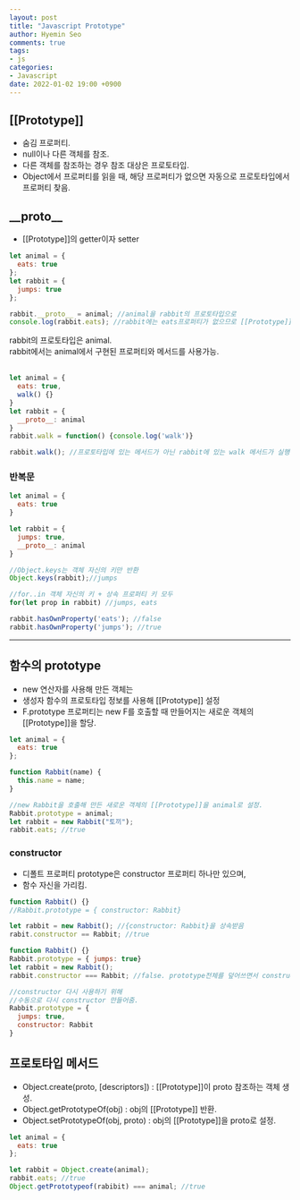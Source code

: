 ```yaml
---
layout: post
title: "Javascript Prototype"
author: Hyemin Seo
comments: true
tags:
- js
categories:
- Javascript
date: 2022-01-02 19:00 +0900
---
```


## [[Prototype]]  
- 숨김 프로퍼티.    
- null이나 다른 객체를 참조.  
- 다른 객체를 참조하는 경우 참조 대상은 프로토타입.  
- Object에서 프로퍼티를 읽을 때, 해당 프로퍼티가 없으면 자동으로 프로토타입에서 프로퍼티 찾음.  

## \_\_proto\_\_  
- [[Prototype]]의 getter이자 setter  

```javascript
let animal = {
  eats: true
};
let rabbit = {
  jumps: true
};

rabbit.__proto__ = animal; //animal을 rabbit의 프로토타입으로
console.log(rabbit.eats); //rabbit에는 eats프로퍼티가 없으므로 [[Prototype]]이 참조하는 animal에서 eats를 읽음.
```
rabbit의 프로토타입은 animal.  
rabbit에서는 animal에서 구현된 프로퍼티와 메서드를 사용가능.  
<br/>

```javascript
let animal = {
  eats: true,
  walk() {}
}
let rabbit = {
  __proto__: animal
}
rabbit.walk = function() {console.log('walk')}

rabbit.walk(); //프로토타입에 있는 메서드가 아닌 rabbit에 있는 walk 메서드가 실행.
```

### 반복문  
```javascript
let animal = {
  eats: true
}

let rabbit = {
  jumps: true,
  __proto__: animal
}

//Object.keys는 객체 자신의 키만 반환
Object.keys(rabbit);//jumps

//for..in 객체 자신의 키 + 상속 프로퍼티 키 모두
for(let prop in rabbit) //jumps, eats

rabbit.hasOwnProperty('eats'); //false
rabbit.hasOwnProperty('jumps'); //true
```
***  

## 함수의 prototype  
- new 연산자를 사용해 만든 객체는  
- 생성자 함수의 프로토타입 정보를 사용해 [[Prototype]] 설정  
- F.prototype 프로퍼티는 new F를 호출할 때 만들어지는 새로운 객체의 [[Prototype]]을 할당.  

```javascript
let animal = {
  eats: true
};

function Rabbit(name) {
  this.name = name;
}

//new Rabbit을 호출해 만든 새로운 객체의 [[Prototype]]을 animal로 설정.
Rabbit.prototype = animal;
let rabbit = new Rabbit("토끼");
rabbit.eats; //true
```
  
### constructor
- 디폴트 프로퍼티 prototype은 constructor 프로퍼티 하나만 있으며,  
- 함수 자신을 가리킴.  

```javascript
function Rabbit() {}
//Rabbit.prototype = { constructor: Rabbit}

let rabbit = new Rabbit(); //{constructor: Rabbit}을 상속받음
rabit.constructor == Rabbit; //true
``` 

```javascript
function Rabbit() {}
Rabbit.prototype = { jumps: true}
let rabbit = new Rabbit();
rabbit.constructor === Rabbit; //false. prototype전체를 덮어쓰면서 constructor X

//constructor 다시 사용하기 위해
//수동으로 다시 constructor 만들어줌.
Rabbit.prototype = {
  jumps: true,
  constructor: Rabbit
}

```

## 프로토타입 메서드  
- Object.create(proto, [descriptors]) : [[Prototype]]이 proto 참조하는 객체 생성.  
- Object.getPrototypeOf(obj) : obj의 [[Prototype]] 반환.  
- Object.setPrototypeOf(obj, proto) : obj의 [[Prototype]]을 proto로 설정.   

```javascript
let animal = {
  eats: true
};

let rabbit = Object.create(animal);
rabbit.eats; //true
Object.getPrototypeof(rabibit) === animal; //true
```

